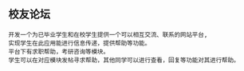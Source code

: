 ## 校友论坛

    开发一个为已毕业学生和在校学生提供一个可以相互交流、联系的网站平台,
    实现学生在此应用能进行信息传递，提供帮助等功能。
    平台下有求职帮助，考研咨询等模块。
    学生可以在对应模块发帖寻求帮助，其他同学可以进行查看，回复等功能对其进行帮助。